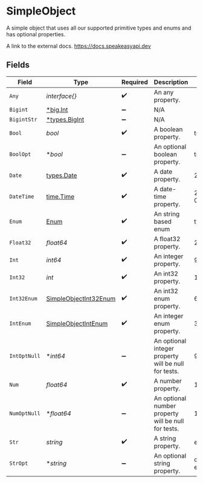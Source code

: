 # SimpleObject

A simple object that uses all our supported primitive types and enums and has optional properties.

A link to the external docs.
<https://docs.speakeasyapi.dev>


## Fields

| Field                                                                 | Type                                                                  | Required                                                              | Description                                                           | Example                                                               |
| --------------------------------------------------------------------- | --------------------------------------------------------------------- | --------------------------------------------------------------------- | --------------------------------------------------------------------- | --------------------------------------------------------------------- |
| `Any`                                                                 | *interface{}*                                                         | :heavy_check_mark:                                                    | An any property.                                                      |                                                                       |
| `Bigint`                                                              | [*big.Int](https://pkg.go.dev/math/big#Int)                           | :heavy_minus_sign:                                                    | N/A                                                                   |                                                                       |
| `BigintStr`                                                           | [*types.BigInt](../../types/bigint.md)                                | :heavy_minus_sign:                                                    | N/A                                                                   |                                                                       |
| `Bool`                                                                | *bool*                                                                | :heavy_check_mark:                                                    | A boolean property.                                                   | true                                                                  |
| `BoolOpt`                                                             | **bool*                                                               | :heavy_minus_sign:                                                    | An optional boolean property.                                         | true                                                                  |
| `Date`                                                                | [types.Date](../../types/date.md)                                     | :heavy_check_mark:                                                    | A date property.                                                      | 2020-01-01                                                            |
| `DateTime`                                                            | [time.Time](https://pkg.go.dev/time#Time)                             | :heavy_check_mark:                                                    | A date-time property.                                                 | 2020-01-01T00:00:00Z                                                  |
| `Enum`                                                                | [Enum](../../models/shared/enum.md)                                   | :heavy_check_mark:                                                    | An string based enum                                                  | two                                                                   |
| `Float32`                                                             | *float64*                                                             | :heavy_check_mark:                                                    | A float32 property.                                                   | 2.2222222                                                             |
| `Int`                                                                 | *int64*                                                               | :heavy_check_mark:                                                    | An integer property.                                                  | 999999                                                                |
| `Int32`                                                               | *int*                                                                 | :heavy_check_mark:                                                    | An int32 property.                                                    | 1                                                                     |
| `Int32Enum`                                                           | [SimpleObjectInt32Enum](../../models/shared/simpleobjectint32enum.md) | :heavy_check_mark:                                                    | An int32 enum property.                                               | 69                                                                    |
| `IntEnum`                                                             | [SimpleObjectIntEnum](../../models/shared/simpleobjectintenum.md)     | :heavy_check_mark:                                                    | An integer enum property.                                             | 3                                                                     |
| `IntOptNull`                                                          | **int64*                                                              | :heavy_minus_sign:                                                    | An optional integer property will be null for tests.                  | 999999                                                                |
| `Num`                                                                 | *float64*                                                             | :heavy_check_mark:                                                    | A number property.                                                    | 1.1                                                                   |
| `NumOptNull`                                                          | **float64*                                                            | :heavy_minus_sign:                                                    | An optional number property will be null for tests.                   | 1.1                                                                   |
| `Str`                                                                 | *string*                                                              | :heavy_check_mark:                                                    | A string property.                                                    | example                                                               |
| `StrOpt`                                                              | **string*                                                             | :heavy_minus_sign:                                                    | An optional string property.                                          | optional example                                                      |